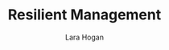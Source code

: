 ---
title: "Resilient Management"
author: "Lara   Hogan"
isbn: "1937557820"
isbn13: "9781937557829"
rating: "4"
publisher: "A Book Apart"
pages: "105"
publishYear: "2019"
read: "2020"
goodreads_id: "45767533"
language: "en"
---
